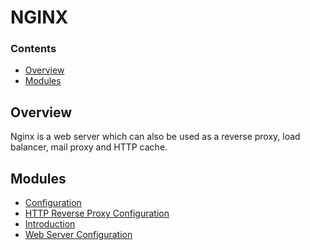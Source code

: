 # NGINX
<!--TOC_START-->
### Contents
- [Overview](#overview)
- [Modules](#modules)

<!--TOC_END-->
## Overview
Nginx is a web server which can also be used as a reverse proxy, load balancer, mail proxy and HTTP cache.
<!--MODULES_START-->
## Modules
- [Configuration](./modules/configuration)
- [HTTP Reverse Proxy Configuration](./modules/http-reverse-proxy-configuration)
- [Introduction](./modules/introduction)
- [Web Server Configuration](./modules/web-server-configuration)
<!--MODULES_END-->
